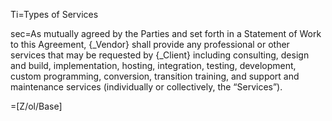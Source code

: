 Ti=Types of Services

sec=As mutually agreed by the Parties and set forth in a Statement of Work to this Agreement, {_Vendor} shall provide any professional or other services that may be requested by {_Client} including consulting, design and build, implementation, hosting, integration, testing, development, custom programming, conversion, transition training, and support and maintenance services (individually or collectively, the “Services”).

=[Z/ol/Base]
